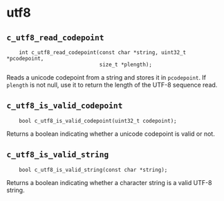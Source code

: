 
# utf8

## `c_utf8_read_codepoint`
~~~ {.c}
    int c_utf8_read_codepoint(const char *string, uint32_t *pcodepoint,
                              size_t *plength);
~~~

Reads a unicode codepoint from a string and stores it in `pcodepoint`. If
`plength` is not null, use it to return the length of the UTF-8 sequence read.

## `c_utf8_is_valid_codepoint`
~~~ {.c}
    bool c_utf8_is_valid_codepoint(uint32_t codepoint);
~~~

Returns a boolean indicating whether a unicode codepoint is valid or not.

## `c_utf8_is_valid_string`
~~~ {.c}
    bool c_utf8_is_valid_string(const char *string);
~~~

Returns a boolean indicating whether a character string is a valid UTF-8
string.
